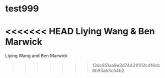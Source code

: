 # test999

<<<<<<< HEAD
Liying Wang & Ben Marwick
=======
Liying Wang and Ben Marwick
>>>>>>> 13dc851aa9e3d74431f05fc4f6dc6b93ab3c54b2
